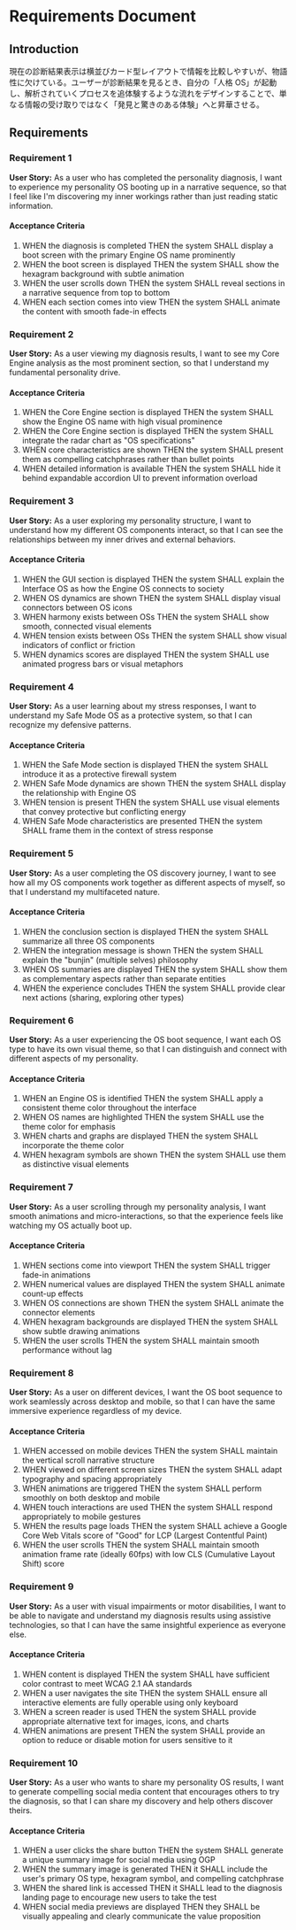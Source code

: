 # Requirements Document

## Introduction

現在の診断結果表示は横並びカード型レイアウトで情報を比較しやすいが、物語性に欠けている。ユーザーが診断結果を見るとき、自分の「人格 OS」が起動し、解析されていくプロセスを追体験するような流れをデザインすることで、単なる情報の受け取りではなく「発見と驚きのある体験」へと昇華させる。

## Requirements

### Requirement 1

**User Story:** As a user who has completed the personality diagnosis, I want to experience my personality OS booting up in a narrative sequence, so that I feel like I'm discovering my inner workings rather than just reading static information.

#### Acceptance Criteria

1. WHEN the diagnosis is completed THEN the system SHALL display a boot screen with the primary Engine OS name prominently
2. WHEN the boot screen is displayed THEN the system SHALL show the hexagram background with subtle animation
3. WHEN the user scrolls down THEN the system SHALL reveal sections in a narrative sequence from top to bottom
4. WHEN each section comes into view THEN the system SHALL animate the content with smooth fade-in effects

### Requirement 2

**User Story:** As a user viewing my diagnosis results, I want to see my Core Engine analysis as the most prominent section, so that I understand my fundamental personality drive.

#### Acceptance Criteria

1. WHEN the Core Engine section is displayed THEN the system SHALL show the Engine OS name with high visual prominence
2. WHEN the Core Engine section is displayed THEN the system SHALL integrate the radar chart as "OS specifications"
3. WHEN core characteristics are shown THEN the system SHALL present them as compelling catchphrases rather than bullet points
4. WHEN detailed information is available THEN the system SHALL hide it behind expandable accordion UI to prevent information overload

### Requirement 3

**User Story:** As a user exploring my personality structure, I want to understand how my different OS components interact, so that I can see the relationships between my inner drives and external behaviors.

#### Acceptance Criteria

1. WHEN the GUI section is displayed THEN the system SHALL explain the Interface OS as how the Engine OS connects to society
2. WHEN OS dynamics are shown THEN the system SHALL display visual connectors between OS icons
3. WHEN harmony exists between OSs THEN the system SHALL show smooth, connected visual elements
4. WHEN tension exists between OSs THEN the system SHALL show visual indicators of conflict or friction
5. WHEN dynamics scores are displayed THEN the system SHALL use animated progress bars or visual metaphors

### Requirement 4

**User Story:** As a user learning about my stress responses, I want to understand my Safe Mode OS as a protective system, so that I can recognize my defensive patterns.

#### Acceptance Criteria

1. WHEN the Safe Mode section is displayed THEN the system SHALL introduce it as a protective firewall system
2. WHEN Safe Mode dynamics are shown THEN the system SHALL display the relationship with Engine OS
3. WHEN tension is present THEN the system SHALL use visual elements that convey protective but conflicting energy
4. WHEN Safe Mode characteristics are presented THEN the system SHALL frame them in the context of stress response

### Requirement 5

**User Story:** As a user completing the OS discovery journey, I want to see how all my OS components work together as different aspects of myself, so that I understand my multifaceted nature.

#### Acceptance Criteria

1. WHEN the conclusion section is displayed THEN the system SHALL summarize all three OS components
2. WHEN the integration message is shown THEN the system SHALL explain the "bunjin" (multiple selves) philosophy
3. WHEN OS summaries are displayed THEN the system SHALL show them as complementary aspects rather than separate entities
4. WHEN the experience concludes THEN the system SHALL provide clear next actions (sharing, exploring other types)

### Requirement 6

**User Story:** As a user experiencing the OS boot sequence, I want each OS type to have its own visual theme, so that I can distinguish and connect with different aspects of my personality.

#### Acceptance Criteria

1. WHEN an Engine OS is identified THEN the system SHALL apply a consistent theme color throughout the interface
2. WHEN OS names are highlighted THEN the system SHALL use the theme color for emphasis
3. WHEN charts and graphs are displayed THEN the system SHALL incorporate the theme color
4. WHEN hexagram symbols are shown THEN the system SHALL use them as distinctive visual elements

### Requirement 7

**User Story:** As a user scrolling through my personality analysis, I want smooth animations and micro-interactions, so that the experience feels like watching my OS actually boot up.

#### Acceptance Criteria

1. WHEN sections come into viewport THEN the system SHALL trigger fade-in animations
2. WHEN numerical values are displayed THEN the system SHALL animate count-up effects
3. WHEN OS connections are shown THEN the system SHALL animate the connector elements
4. WHEN hexagram backgrounds are displayed THEN the system SHALL show subtle drawing animations
5. WHEN the user scrolls THEN the system SHALL maintain smooth performance without lag

### Requirement 8

**User Story:** As a user on different devices, I want the OS boot sequence to work seamlessly across desktop and mobile, so that I can have the same immersive experience regardless of my device.

#### Acceptance Criteria

1. WHEN accessed on mobile devices THEN the system SHALL maintain the vertical scroll narrative structure
2. WHEN viewed on different screen sizes THEN the system SHALL adapt typography and spacing appropriately
3. WHEN animations are triggered THEN the system SHALL perform smoothly on both desktop and mobile
4. WHEN touch interactions are used THEN the system SHALL respond appropriately to mobile gestures
5. WHEN the results page loads THEN the system SHALL achieve a Google Core Web Vitals score of "Good" for LCP (Largest Contentful Paint)
6. WHEN the user scrolls THEN the system SHALL maintain smooth animation frame rate (ideally 60fps) with low CLS (Cumulative Layout Shift) score

### Requirement 9

**User Story:** As a user with visual impairments or motor disabilities, I want to be able to navigate and understand my diagnosis results using assistive technologies, so that I can have the same insightful experience as everyone else.

#### Acceptance Criteria

1. WHEN content is displayed THEN the system SHALL have sufficient color contrast to meet WCAG 2.1 AA standards
2. WHEN a user navigates the site THEN the system SHALL ensure all interactive elements are fully operable using only keyboard
3. WHEN a screen reader is used THEN the system SHALL provide appropriate alternative text for images, icons, and charts
4. WHEN animations are present THEN the system SHALL provide an option to reduce or disable motion for users sensitive to it

### Requirement 10

**User Story:** As a user who wants to share my personality OS results, I want to generate compelling social media content that encourages others to try the diagnosis, so that I can share my discovery and help others discover theirs.

#### Acceptance Criteria

1. WHEN a user clicks the share button THEN the system SHALL generate a unique summary image for social media using OGP
2. WHEN the summary image is generated THEN it SHALL include the user's primary OS type, hexagram symbol, and compelling catchphrase
3. WHEN the shared link is accessed THEN it SHALL lead to the diagnosis landing page to encourage new users to take the test
4. WHEN social media previews are displayed THEN they SHALL be visually appealing and clearly communicate the value proposition
